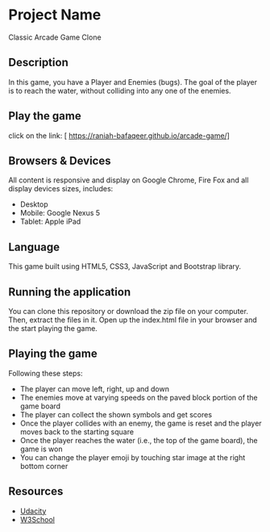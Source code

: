 # Project Name

Classic Arcade Game Clone

## Description

In this game,  you have a Player and Enemies (bugs). The goal of the player is to reach the water, without colliding into any one of the enemies. 

## Play the game 
click on the link: [ https://raniah-bafaqeer.github.io/arcade-game/]
## Browsers & Devices

All content is responsive and display on Google Chrome, Fire Fox and all display devices sizes, includes:
* Desktop
* Mobile: Google Nexus 5
* Tablet: Apple iPad

## Language

This game built using HTML5, CSS3, JavaScript and Bootstrap library.

## Running the application 

You can clone this repository or download the zip file on your computer. Then, extract the files in it. Open up the index.html file in your browser and the start playing the game.

## Playing the game
Following these steps:

* The player can move left, right, up and down
* The enemies move at varying speeds on the paved block portion of the game board
* The player can collect the shown symbols and get scores
* Once the player collides with an enemy, the game is reset and the player moves back to the starting square
* Once the player reaches the water (i.e., the top of the game board), the game is won
* You can change the player emoji by touching star image at the right bottom corner

## Resources
* [Udacity](https://www.udacity.com/)
* [W3School](https://www.w3schools.com/)
